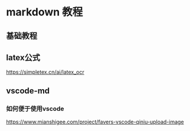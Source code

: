 # markdown 教程
## 基础教程

## latex公式
https://simpletex.cn/ai/latex_ocr

## vscode-md
### 如何便于使用vscode
https://www.mianshigee.com/project/favers-vscode-qiniu-upload-image

